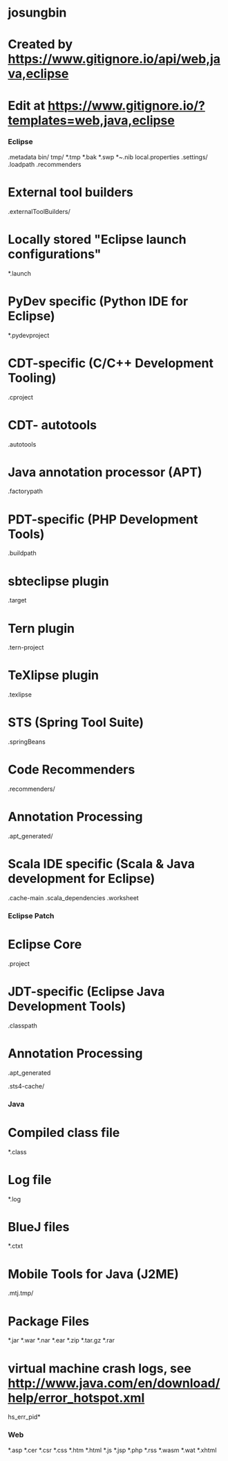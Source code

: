 # josungbin
# Created by https://www.gitignore.io/api/web,java,eclipse
# Edit at https://www.gitignore.io/?templates=web,java,eclipse

### Eclipse ###
.metadata
bin/
tmp/
*.tmp
*.bak
*.swp
*~.nib
local.properties
.settings/
.loadpath
.recommenders

# External tool builders
.externalToolBuilders/

# Locally stored "Eclipse launch configurations"
*.launch

# PyDev specific (Python IDE for Eclipse)
*.pydevproject

# CDT-specific (C/C++ Development Tooling)
.cproject

# CDT- autotools
.autotools

# Java annotation processor (APT)
.factorypath

# PDT-specific (PHP Development Tools)
.buildpath

# sbteclipse plugin
.target

# Tern plugin
.tern-project

# TeXlipse plugin
.texlipse

# STS (Spring Tool Suite)
.springBeans

# Code Recommenders
.recommenders/

# Annotation Processing
.apt_generated/

# Scala IDE specific (Scala & Java development for Eclipse)
.cache-main
.scala_dependencies
.worksheet

### Eclipse Patch ###
# Eclipse Core
.project

# JDT-specific (Eclipse Java Development Tools)
.classpath

# Annotation Processing
.apt_generated

.sts4-cache/

### Java ###
# Compiled class file
*.class

# Log file
*.log

# BlueJ files
*.ctxt

# Mobile Tools for Java (J2ME)
.mtj.tmp/

# Package Files #
*.jar
*.war
*.nar
*.ear
*.zip
*.tar.gz
*.rar

# virtual machine crash logs, see http://www.java.com/en/download/help/error_hotspot.xml
hs_err_pid*

### Web ###
*.asp
*.cer
*.csr
*.css
*.htm
*.html
*.js
*.jsp
*.php
*.rss
*.wasm
*.wat
*.xhtml
